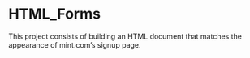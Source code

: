 # HTML_Forms
This project consists of building an HTML document that matches the appearance of mint.com’s signup page.
